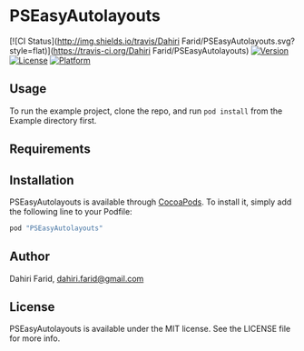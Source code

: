 # PSEasyAutolayouts

[![CI Status](http://img.shields.io/travis/Dahiri Farid/PSEasyAutolayouts.svg?style=flat)](https://travis-ci.org/Dahiri Farid/PSEasyAutolayouts)
[![Version](https://img.shields.io/cocoapods/v/PSEasyAutolayouts.svg?style=flat)](http://cocoapods.org/pods/PSEasyAutolayouts)
[![License](https://img.shields.io/cocoapods/l/PSEasyAutolayouts.svg?style=flat)](http://cocoapods.org/pods/PSEasyAutolayouts)
[![Platform](https://img.shields.io/cocoapods/p/PSEasyAutolayouts.svg?style=flat)](http://cocoapods.org/pods/PSEasyAutolayouts)

## Usage

To run the example project, clone the repo, and run `pod install` from the Example directory first.

## Requirements

## Installation

PSEasyAutolayouts is available through [CocoaPods](http://cocoapods.org). To install
it, simply add the following line to your Podfile:

```ruby
pod "PSEasyAutolayouts"
```

## Author

Dahiri Farid, dahiri.farid@gmail.com

## License

PSEasyAutolayouts is available under the MIT license. See the LICENSE file for more info.
